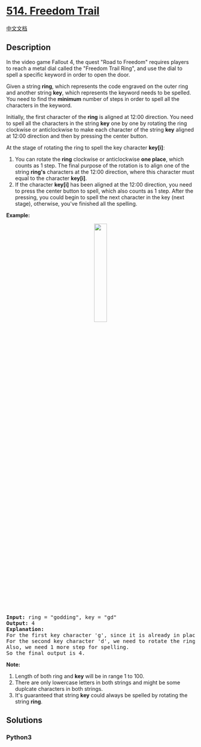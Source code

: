 # [514. Freedom Trail](https://leetcode.com/problems/freedom-trail)

[中文文档](/leetcode/0500-0599/0514.Freedom%20Trail/README.md)

## Description

<p>In the video game Fallout 4, the quest &quot;Road to Freedom&quot; requires players to reach a metal dial called the &quot;Freedom Trail Ring&quot;, and use the dial to spell a specific keyword in order to open the door.</p>

<p>Given a string <b>ring</b>, which represents the code engraved on the outer ring and another string <b>key</b>, which represents the keyword needs to be spelled. You need to find the <b>minimum</b> number of steps in order to spell all the characters in the keyword.</p>

<p>Initially, the first character of the <b>ring</b> is aligned at 12:00 direction. You need to spell all the characters in the string <b>key</b> one by one by rotating the ring clockwise or anticlockwise to make each character of the string <b>key</b> aligned at 12:00 direction and then by pressing the center button.</p>

<p>At the stage of rotating the ring to spell the key character <b>key[i]</b>:</p>

<ol>
	<li>You can rotate the <b>ring</b> clockwise or anticlockwise <b>one place</b>, which counts as 1 step. The final purpose of the rotation is to align one of the string <b>ring&#39;s</b> characters at the 12:00 direction, where this character must equal to the character <b>key[i]</b>.</li>
	<li>If the character <b>key[i]</b> has been aligned at the 12:00 direction, you need to press the center button to spell, which also counts as 1 step. After the pressing, you could begin to spell the next character in the key (next stage), otherwise, you&#39;ve finished all the spelling.</li>
</ol>

<p><b>Example:</b></p>

<center><img src="https://assets.leetcode.com/uploads/2018/10/22/ring.jpg" style="width: 26%;" /></center>
&nbsp;

<pre>
<b>Input:</b> ring = &quot;godding&quot;, key = &quot;gd&quot;
<b>Output:</b> 4
<b>Explanation:</b>
For the first key character &#39;g&#39;, since it is already in place, we just need 1 step to spell this character. 
For the second key character &#39;d&#39;, we need to rotate the ring &quot;godding&quot; anticlockwise by two steps to make it become &quot;ddinggo&quot;.
Also, we need 1 more step for spelling.
So the final output is 4.
</pre>

<p><b>Note:</b></p>

<ol>
	<li>Length of both ring and <b>key</b> will be in range 1 to 100.</li>
	<li>There are only lowercase letters in both strings and might be some duplcate characters in both strings.</li>
	<li>It&#39;s guaranteed that string <b>key</b> could always be spelled by rotating the string <b>ring</b>.</li>
</ol>


## Solutions

<!-- tabs:start -->

### **Python3**

```python

```

<!-- tabs:end -->

